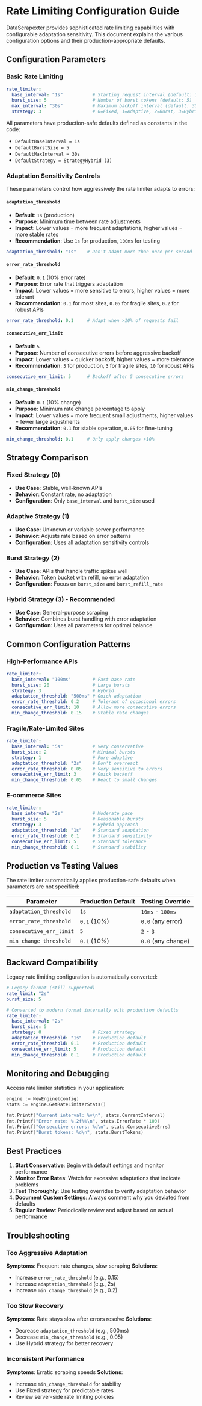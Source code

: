 # Rate Limiting Configuration Guide

DataScrapexter provides sophisticated rate limiting capabilities with configurable adaptation sensitivity. This document explains the various configuration options and their production-appropriate defaults.

## Configuration Parameters

### Basic Rate Limiting
```yaml
rate_limiter:
  base_interval: "1s"           # Starting request interval (default: 1s)
  burst_size: 5                 # Number of burst tokens (default: 5)
  max_interval: "30s"           # Maximum backoff interval (default: 30s)
  strategy: 3                   # 0=Fixed, 1=Adaptive, 2=Burst, 3=Hybrid (default: 3)
```

All parameters have production-safe defaults defined as constants in the code:
- `DefaultBaseInterval = 1s`
- `DefaultBurstSize = 5`
- `DefaultMaxInterval = 30s`
- `DefaultStrategy = StrategyHybrid (3)`

### Adaptation Sensitivity Controls

These parameters control how aggressively the rate limiter adapts to errors:

#### `adaptation_threshold`
- **Default**: `1s` (production)
- **Purpose**: Minimum time between rate adjustments
- **Impact**: Lower values = more frequent adaptations, higher values = more stable rates
- **Recommendation**: Use `1s` for production, `100ms` for testing

```yaml
adaptation_threshold: "1s"    # Don't adapt more than once per second
```

#### `error_rate_threshold`
- **Default**: `0.1` (10% error rate)
- **Purpose**: Error rate that triggers adaptation
- **Impact**: Lower values = more sensitive to errors, higher values = more tolerant
- **Recommendation**: `0.1` for most sites, `0.05` for fragile sites, `0.2` for robust APIs

```yaml
error_rate_threshold: 0.1     # Adapt when >10% of requests fail
```

#### `consecutive_err_limit`
- **Default**: `5`
- **Purpose**: Number of consecutive errors before aggressive backoff
- **Impact**: Lower values = quicker backoff, higher values = more tolerance
- **Recommendation**: `5` for production, `3` for fragile sites, `10` for robust APIs

```yaml
consecutive_err_limit: 5      # Backoff after 5 consecutive errors
```

#### `min_change_threshold`
- **Default**: `0.1` (10% change)
- **Purpose**: Minimum rate change percentage to apply
- **Impact**: Lower values = more frequent small adjustments, higher values = fewer large adjustments
- **Recommendation**: `0.1` for stable operation, `0.05` for fine-tuning

```yaml
min_change_threshold: 0.1     # Only apply changes >10%
```

## Strategy Comparison

### Fixed Strategy (0)
- **Use Case**: Stable, well-known APIs
- **Behavior**: Constant rate, no adaptation
- **Configuration**: Only `base_interval` and `burst_size` used

### Adaptive Strategy (1)
- **Use Case**: Unknown or variable server performance
- **Behavior**: Adjusts rate based on error patterns
- **Configuration**: Uses all adaptation sensitivity controls

### Burst Strategy (2)
- **Use Case**: APIs that handle traffic spikes well
- **Behavior**: Token bucket with refill, no error adaptation
- **Configuration**: Focus on `burst_size` and `burst_refill_rate`

### Hybrid Strategy (3) - Recommended
- **Use Case**: General-purpose scraping
- **Behavior**: Combines burst handling with error adaptation
- **Configuration**: Uses all parameters for optimal balance

## Common Configuration Patterns

### High-Performance APIs
```yaml
rate_limiter:
  base_interval: "100ms"        # Fast base rate
  burst_size: 20                # Large bursts
  strategy: 3                   # Hybrid
  adaptation_threshold: "500ms" # Quick adaptation
  error_rate_threshold: 0.2     # Tolerant of occasional errors
  consecutive_err_limit: 10     # Allow more consecutive errors
  min_change_threshold: 0.15    # Stable rate changes
```

### Fragile/Rate-Limited Sites
```yaml
rate_limiter:
  base_interval: "5s"           # Very conservative
  burst_size: 2                 # Minimal bursts
  strategy: 1                   # Pure adaptive
  adaptation_threshold: "2s"    # Don't overreact
  error_rate_threshold: 0.05    # Very sensitive to errors
  consecutive_err_limit: 3      # Quick backoff
  min_change_threshold: 0.05    # React to small changes
```

### E-commerce Sites
```yaml
rate_limiter:
  base_interval: "2s"           # Moderate pace
  burst_size: 5                 # Reasonable bursts
  strategy: 3                   # Hybrid approach
  adaptation_threshold: "1s"    # Standard adaptation
  error_rate_threshold: 0.1     # Standard sensitivity
  consecutive_err_limit: 5      # Standard tolerance
  min_change_threshold: 0.1     # Standard stability
```

## Production vs Testing Values

The rate limiter automatically applies production-safe defaults when parameters are not specified:

| Parameter | Production Default | Testing Override |
|-----------|-------------------|------------------|
| `adaptation_threshold` | `1s` | `10ms` - `100ms` |
| `error_rate_threshold` | `0.1` (10%) | `0.0` (any error) |
| `consecutive_err_limit` | `5` | `2` - `3` |
| `min_change_threshold` | `0.1` (10%) | `0.0` (any change) |

## Backward Compatibility

Legacy rate limiting configuration is automatically converted:

```yaml
# Legacy format (still supported)
rate_limit: "2s"
burst_size: 5

# Converted to modern format internally with production defaults
rate_limiter:
  base_interval: "2s"
  burst_size: 5
  strategy: 0                   # Fixed strategy
  adaptation_threshold: "1s"    # Production default
  error_rate_threshold: 0.1     # Production default
  consecutive_err_limit: 5      # Production default
  min_change_threshold: 0.1     # Production default
```

## Monitoring and Debugging

Access rate limiter statistics in your application:

```go
engine := NewEngine(config)
stats := engine.GetRateLimiterStats()

fmt.Printf("Current interval: %v\n", stats.CurrentInterval)
fmt.Printf("Error rate: %.2f%%\n", stats.ErrorRate * 100)
fmt.Printf("Consecutive errors: %d\n", stats.ConsecutiveErrs)
fmt.Printf("Burst tokens: %d\n", stats.BurstTokens)
```

## Best Practices

1. **Start Conservative**: Begin with default settings and monitor performance
2. **Monitor Error Rates**: Watch for excessive adaptations that indicate problems
3. **Test Thoroughly**: Use testing overrides to verify adaptation behavior
4. **Document Custom Settings**: Always comment why you deviated from defaults
5. **Regular Review**: Periodically review and adjust based on actual performance

## Troubleshooting

### Too Aggressive Adaptation
**Symptoms**: Frequent rate changes, slow scraping
**Solutions**: 
- Increase `error_rate_threshold` (e.g., 0.15)
- Increase `adaptation_threshold` (e.g., 2s)
- Increase `min_change_threshold` (e.g., 0.2)

### Too Slow Recovery
**Symptoms**: Rate stays slow after errors resolve
**Solutions**:
- Decrease `adaptation_threshold` (e.g., 500ms)
- Decrease `min_change_threshold` (e.g., 0.05)
- Use Hybrid strategy for better recovery

### Inconsistent Performance
**Symptoms**: Erratic scraping speeds
**Solutions**:
- Increase `min_change_threshold` for stability
- Use Fixed strategy for predictable rates
- Review server-side rate limiting policies